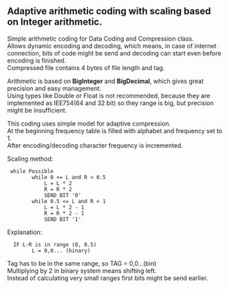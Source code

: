 ## Adaptive arithmetic coding with scaling based on Integer arithmetic.  

Simple arithmetic coding for Data Coding and Compression class.  
Allows dynamic encoding and decoding, which means, in case of internet connection,   bits of code might be send and decoding can start even before encoding is finished.  
Compressed file contains 4 bytes of file length and tag.  

Arithmetic is based on **BigInteger** and **BigDecimal**, which gives great precision and easy management.  
Using types like Double or Float is not recommended, because they are implemented as IEE754(64 and 32 bit) so they range is big, but precision might be insufficient.  

This coding uses simple model for adaptive compression.  
At the beginning frequency table is filled with alphabet and frequency set to 1.  
After encoding/decoding character frequency is incremented.  

Scaling method:  

     while Possible
            while 0 <= L and R < 0.5
                L = L * 2
                R = R * 2
                SEND BIT '0'
            while 0.5 <= L and R < 1
                L = L * 2 - 1
                R = R * 2 - 1
                SEND BIT '1'

Explanation:  

      IF L-R is in range (0, 0.5)
            L = 0,0... (binary)
   Tag has to be in the same range, so TAG = 0,0...(bin)  
   Multiplying by 2 in binary system means shifting left.  
   Instead of calculating very small ranges first bits might be send earlier.  
